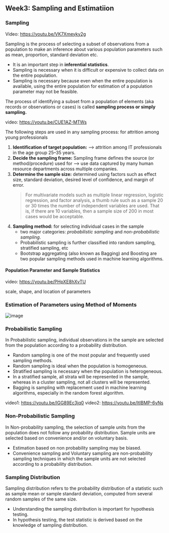 ## Week3: Sampling and Estimatiion

### Sampling

Video: https://youtu.be/VK7Xmeyky2g

Sampling is the process of selecting a subset of observations from a population to make an inference about various population parameters such as mean, proportion, standard deviation etc.

- It is an important step in **inferential statistics**.<br/>
- Sampling is necessary when it is difficult or expensive to collect data on the entire population. <br/>
- Sampling is necessary because even when the entire population is available, using the entire population for estimation of a population parameter may not be feasible.

The process of identifying a subset from a population of elements (aka records or observations or cases) is called **sampling process or simply sampling.**

video: https://youtu.be/CUE1AZ-MTWs

The following steps are used in any sampling process: for attrition among young professionals
1. **Identification of target population:**  --> attrition among IT professionals in the age group 25–35 years.
2. **Decide the sampling frame:** Sampling frame defines the source (or method/procedure) used for -->  use data captured by many human resource departments across multiple companies.
3. **Determine the sample size:** determined using factors such as effect size, standard deviation, desired level of confidence, and margin of error.
   > For multivariate models such as multiple linear regression, logistic regression, and factor analysis, a thumb rule such as a sample 20 or 30 times the number of
   > independent variables are used. That is, if there are 10 variables, then a sample size of 200 in most cases would be acceptable.
4. **Sampling method:** for selecting individual cases in the sample
   - two major categories: *probabilistic sampling* and *non-probabilistic sampling*.
   - Probabilistic sampling is further classified into random sampling, stratified sampling, etc
   - Bootstrap aggregating (also known as Bagging) and Boosting are two popular sampling methods used in machine learning algorithms.
    
#### Population Parameter and Sample Statistics
video: https://youtu.be/PHpXE8hXvTU

scale, shape, and location of parameters

### Estimation of Parameters using Method of Moments
![image](https://github.com/dhirajmahato/Foundation_of_Data_Science_IIMB/assets/33785298/c1f6e4d0-5f48-4176-a328-5dcaef8904e9)

### Probabilistic Sampling
In Probabilistic sampling, individual observations in the sample are selected from the population according to a probability distribution. 

- Random sampling is one of the most popular and frequently used sampling methods. 
- Random sampling is ideal when the population is homogeneous.
- Stratified sampling is necessary when the population is heterogeneous.
- In a stratified sample, all strata will be represented in the sample, whereas in a cluster sampling, not all clusters will be represented.
- Bagging is sampling with replacement used in machine learning algorithms, especially in the random forest algorithm.

video1: https://youtu.be/lGG89Ec3jq0
video2: https://youtu.be/ltIBMP-6yNs

### Non-Probabilistic Sampling
In Non-probability sampling, the selection of sample units from the population does not follow any probability distribution. Sample units are selected based on convenience and/or on voluntary basis.

- Estimation based on non probability sampling may be biased.
- Convenience sampling and Voluntary sampling are non-probability sampling techniques in which the sample units are not selected according to a probability distribution.

### Sampling Distribution
Sampling distribution refers to the probability distribution of a statistic such as sample mean or sample standard deviation, computed from several random samples of the same size.

- Understanding the sampling distribution is important for hypothesis testing.  
- In hypothesis testing, the test statistic is derived based on the knowledge of sampling distribution.   
